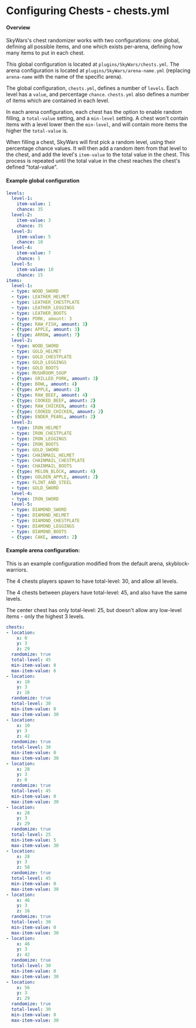 Configuring Chests - chests.yml
===============================

#### Overview

SkyWars's chest randomizer works with two configurations: one global, defining all possible items, and one which exists per-arena, defining how many items to put in each chest.

This global configuration is located at `plugins/SkyWars/chests.yml`. The arena configuration is located at `plugins/SkyWars/arena-name.yml` (replacing `arena-name` with the name of the specific arena).

The global configuration, `chests.yml`, defines a number of `levels`. Each level has a `value`, and percentage `chance`. `chests.yml` also defines a number of items which are contained in each level.

In each arena configuration, each chest has the option to enable random filling, a `total-value` setting, and a `min-level` setting. A chest won't contain items with a level lower then the `min-level`, and will contain more items the higher the `total-value` is.

When filling a chest, SkyWars will first pick a random level, using their percentage chance values. It will then add a random item from that level to the chest, and add the level's `item-value` to the total value in the chest. This process is repeated until the total value in the chest reaches the chest's defined "total-value".


#### Example global configuration

```yaml
levels:
  level-1:
    item-value: 1
    chance: 35
  level-2:
    item-value: 3
    chance: 35
  level-3:
    item-value: 5
    chance: 10
  level-4:
    item-value: 7
    chance: 5
  level-5:
    item-value: 10
    chance: 15
items:
  level-1:
  - type: WOOD_SWORD
  - type: LEATHER_HELMET
  - type: LEATHER_CHESTPLATE
  - type: LEATHER_LEGGINGS
  - type: LEATHER_BOOTS
  - type: PORK, amount: 3
  - {type: RAW_FISH, amount: 3}
  - {type: APPLE, amount: 3}
  - {type: ARROW, amount: 7}
  level-2:
  - type: WOOD_SWORD
  - type: GOLD_HELMET
  - type: GOLD_CHESTPLATE
  - type: GOLD_LEGGINGS
  - type: GOLD_BOOTS
  - type: MUSHROOM_SOUP
  - {type: GRILLED_PORK, amount: 3}
  - {type: BOWL, amount: 4}
  - {type: APPLE, amount: 2}
  - {type: RAW_BEEF, amount: 4}
  - {type: COOKED_BEEF, amount: 2}
  - {type: RAW_CHICKEN, amount: 4}
  - {type: COOKED_CHICKEN, amount: 2}
  - {type: ENDER_PEARL, amount: 2}
  level-3:
  - type: IRON_HELMET
  - type: IRON_CHESTPLATE
  - type: IRON_LEGGINGS
  - type: IRON_BOOTS
  - type: GOLD_SWORD
  - type: CHAINMAIL_HELMET
  - type: CHAINMAIL_CHESTPLATE
  - type: CHAINMAIL_BOOTS
  - {type: MELON_BLOCK, amount: 4}
  - {type: GOLDEN_APPLE, amount: 2}
  - type: FLINT_AND_STEEL
  - type: GOLD_SWORD
  level-4:
  - type: IRON_SWORD
  level-5:
  - type: DIAMOND_SWORD
  - type: DIAMOND_HELMET
  - type: DIAMOND_CHESTPLATE
  - type: DIAMOND_LEGGINGS
  - type: DIAMOND_BOOTS
  - {type: CAKE, amount: 2}
```

#### Example arena configuration:

This is an example configuration modified from the default arena, skyblock-warriors.

The 4 chests players spawn to have total-level: 30, and allow all levels.

The 4 chests between players have total-level: 45, and also have the same levels.

The center chest has only total-level: 25, but doesn't allow any low-level items - only the highest 3 levels.

```yaml
chests:
- location:
    x: 0
    y: 3
    z: 29
  randomize: true
  total-level: 45
  min-item-value: 0
  max-item-value: 6
- location:
    x: 10
    y: 3
    z: 16
  randomize: true
  total-level: 30
  min-item-value: 0
  max-item-value: 30
- location:
    x: 10
    y: 3
    z: 42
  randomize: true
  total-level: 30
  min-item-value: 0
  max-item-value: 30
- location:
    x: 28
    y: 3
    z: 0
  randomize: true
  total-level: 45
  min-item-value: 0
  max-item-value: 30
- location:
    x: 28
    y: 3
    z: 29
  randomize: true
  total-level: 25
  min-item-value: 5
  max-item-value: 30
- location:
    x: 28
    y: 3
    z: 58
  randomize: true
  total-level: 45
  min-item-value: 0
  max-item-value: 30
- location:
    x: 46
    y: 3
    z: 16
  randomize: true
  total-level: 30
  min-item-value: 0
  max-item-value: 30
- location:
    x: 46
    y: 3
    z: 42
  randomize: true
  total-level: 30
  min-item-value: 0
  max-item-value: 30
- location:
    x: 56
    y: 3
    z: 29
  randomize: true
  total-level: 30
  min-item-value: 0
  max-item-value: 30
```
